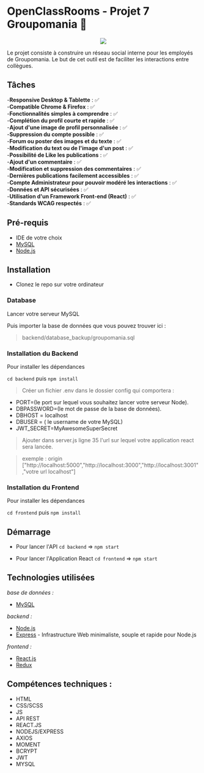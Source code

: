 
# OpenClassRooms - Projet 7 Groupomania 💬

<p align="center">
  <img  src="https://user-images.githubusercontent.com/81812969/148199004-dff8671c-8478-46b3-844f-6e9fbcfed17e.png">
</p>
Le projet consiste à construire un réseau social interne pour les employés de Groupomania. Le but de cet outil est de faciliter les interactions entre collègues.

## Tâches

-**Responsive Desktop & Tablette** : ✅  
-**Compatible Chrome & Firefox** : ✅  
-**Fonctionnalités simples à comprendre** : ✅  
-**Complétion du profil courte et rapide** : ✅  
-**Ajout d'une image de profil personnalisée** : ✅  
-**Suppression du compte possible** : ✅  
-**Forum ou poster des images et du texte** : ✅  
-**Modification du text ou de l'image d'un post** : ✅  
-**Possibilité de Like les publications** : ✅  
-**Ajout d'un commentaire** : ✅  
-**Modification et suppression des commentaires** : ✅  
-**Dernières publications facilement accessibles** : ✅  
-**Compte Administrateur pour pouvoir modéré les interactions** : ✅  
-**Données et API sécurisées** : ✅  
-**Utilisation d'un Framework Front-end (React)** : ✅  
-**Standards WCAG respectés** : ✅

## Pré-requis

- IDE de votre choix
- [MySQL](https://www.mysql.com/fr/)
- [Node.js](https://nodejs.org/en/)

## Installation

- Clonez le repo sur votre ordinateur

### Database

Lancer votre serveur MySQL

Puis importer la base de données que vous pouvez trouver ici :

> backend/database_backup/groupomania.sql

### Installation du Backend
Pour installer les dépendances

`cd backend`
puis
`npm install`

> Créer un fichier .env dans le dossier config qui comportera :
* PORT=(le port sur lequel vous souhaitez lancer votre serveur Node).
* DBPASSWORD=(le mot de passe de la base de données).
* DBHOST = localhost
* DBUSER = ( le username de votre MySQL)
* JWT_SECRET=MyAwesomeSuperSecret

> Ajouter dans server.js ligne 35 l'url sur lequel votre application react sera lancée. 

> exemple :  origin ["http://localhost:5000","http://localhost:3000","http://localhost:3001","votre url localhost"]

### Installation du Frontend
Pour installer les dépendances

`cd frontend`
puis
`npm install`

## Démarrage

- Pour lancer l'API
`cd backend` =>
`npm start`

- Pour lancer l'Application React
`cd frontend` =>
`npm start`

## Technologies utilisées

_base de données :_
*  [MySQL](https://www.mysql.com/fr/)

_backend :_
* [Node.js](https://nodejs.org/en/)
* [Express](https://expressjs.com/fr/) - Infrastructure Web minimaliste, souple et rapide pour Node.js

_frontend :_
* [React.js](https://beta.reactjs.org/)
* [Redux](https://redux.js.org/)

## Compétences techniques :
* HTML
* CSS/SCSS
* JS
* API REST
* REACT.JS
* NODEJS/EXPRESS
* AXIOS
* MOMENT
* BCRYPT
* JWT
* MYSQL



